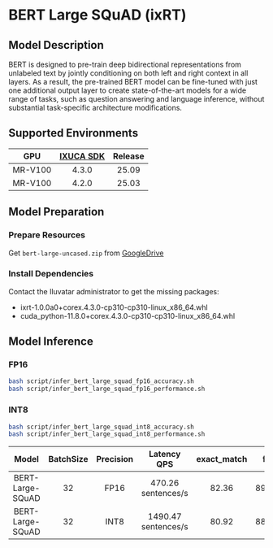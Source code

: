 # BERT Large SQuAD (ixRT)

## Model Description

BERT is designed to pre-train deep bidirectional representations from unlabeled text by jointly conditioning on both left and right context in all layers. As a result, the pre-trained BERT model can be fine-tuned with just one additional output layer to create state-of-the-art models for a wide range of tasks, such as question answering and language inference, without substantial task-specific architecture modifications.

## Supported Environments

| GPU    | [IXUCA SDK](https://gitee.com/deep-spark/deepspark#%E5%A4%A9%E6%95%B0%E6%99%BA%E7%AE%97%E8%BD%AF%E4%BB%B6%E6%A0%88-ixuca) | Release |
| :----: | :----: | :----: |
| MR-V100 | 4.3.0 | 25.09 |
| MR-V100 | 4.2.0 | 25.03 |

## Model Preparation

### Prepare Resources

Get `bert-large-uncased.zip` from [GoogleDrive](https://drive.google.com/file/d/1eD8QBkbK6YN-_YXODp3tmpp3cZKlrPTA/view?usp=drive_link)

### Install Dependencies

Contact the Iluvatar administrator to get the missing packages:
- ixrt-1.0.0a0+corex.4.3.0-cp310-cp310-linux_x86_64.whl
- cuda_python-11.8.0+corex.4.3.0-cp310-cp310-linux_x86_64.whl

## Model Inference

### FP16

```bash
bash script/infer_bert_large_squad_fp16_accuracy.sh
bash script/infer_bert_large_squad_fp16_performance.sh
```

### INT8

```bash
bash script/infer_bert_large_squad_int8_accuracy.sh
bash script/infer_bert_large_squad_int8_performance.sh
```

| Model              | BatchSize   | Precision   | Latency QPS           | exact_match   | f1      |
| :----: | :----: | :----: | :----: | :----: | :----: |
| BERT-Large-SQuAD   | 32          | FP16        | 470.26 sentences/s    | 82.36         | 89.68   |
| BERT-Large-SQuAD   | 32          | INT8        | 1490.47 sentences/s   | 80.92         | 88.20   |